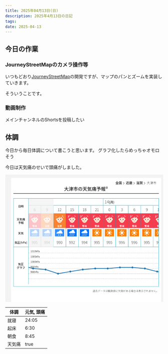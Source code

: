 ```yaml
---
title: 2025年04月13日(日)
description: 2025年4月13日の日記
tags: 
date: 2025-04-13
---
```

## 今日の作業
### JourneyStreetMapのカメラ操作等
いつもどおり[JourneyStreetMap](../develop/JourneyStreetMap/JourneyStreetMap.md)の開発ですが、マップのパンとズームを実装していきます。

そういうことです。
### 動画制作
メインチャンネルのShortsを投稿したい
## 体調
今日から毎日体調について書こうと思います。
グラフ化したらめっちゃオモロそう

今日は天気痛のせいで頭痛がしました。

![](../assets/Pasted%20image%2020250413114933.png)

| 体調  | 元気, 頭痛 |
| --- | ------ |
| 就寝  | 24:05  |
| 起床  | 6:30   |
| 朝食  | 8:45   |
| 天気痛 | true   |


